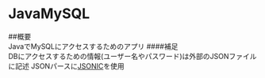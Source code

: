 # JavaMySQL  
##概要  
JavaでMySQLにアクセスするためのアプリ
####補足  
DBにアクセスするための情報(ユーザー名やパスワード)は外部のJSONファイルに記述
JSONパースに[JSONIC](http://jsonic.osdn.jp/)を使用  
